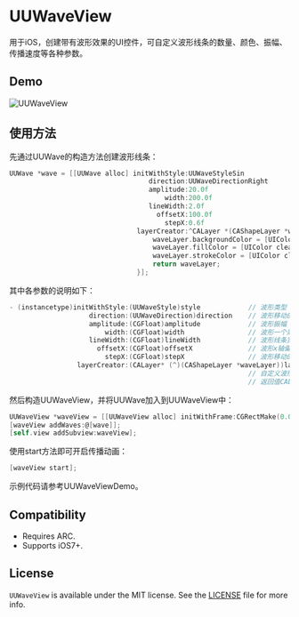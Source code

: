 # UUWaveView
用于iOS，创建带有波形效果的UI控件，可自定义波形线条的数量、颜色、振幅、传播速度等各种参数。

## Demo
![UUWaveView](https://raw.githubusercontent.com/iceyouyou/UUWaveView/master/extra/demo.gif)

## 使用方法
先通过UUWave的构造方法创建波形线条：
```objective-c
UUWave *wave = [[UUWave alloc] initWithStyle:UUWaveStyleSin
                                   direction:UUWaveDirectionRight
                                   amplitude:20.0f
                                       width:200.0f
                                   lineWidth:2.0f
                                     offsetX:100.0f
                                       stepX:0.6f
                                layerCreator:^CALayer *(CAShapeLayer *waveLayer) {
                                    waveLayer.backgroundColor = [UIColor clearColor].CGColor;
                                    waveLayer.fillColor = [UIColor clearColor].CGColor;
                                    waveLayer.strokeColor = [UIColor clearColor].CGColor;
                                    return waveLayer;
                                }];
```
其中各参数的说明如下：
```objective-c
- (instancetype)initWithStyle:(UUWaveStyle)style            // 波形类型：正弦/余弦
                    direction:(UUWaveDirection)direction    // 波形移动的方向
                    amplitude:(CGFloat)amplitude            // 波形振幅
                        width:(CGFloat)width                // 波形一个周期对应的x轴宽度
                    lineWidth:(CGFloat)lineWidth            // 波形线条宽度
                      offsetX:(CGFloat)offsetX              // 波形x轴偏移量
                        stepX:(CGFloat)stepX                // 波形移动的步进值（传播速度）
                 layerCreator:(CALayer* (^)(CAShapeLayer *waveLayer))layerCreator;
                                                            // 自定义波形Layer的回调。其中waveLayer为波形Layer，可在此处指定各种颜色效果。
                                                            // 返回值CALayer将被add到UUWaveView.layer上。
```
然后构造UUWaveView，并将UUWave加入到UUWaveView中：
```objective-c
UUWaveView *waveView = [[UUWaveView alloc] initWithFrame:CGRectMake(0.0f, 45.0f, 200.0f, 55.0f)];
[waveView addWaves:@[wave]];
[self.view addSubview:waveView];
```
使用start方法即可开启传播动画：
```objective-c
[waveView start];
```
示例代码请参考UUWaveViewDemo。

## Compatibility
- Requires ARC.
- Supports iOS7+.

## License
`UUWaveView` is available under the MIT license. See the [LICENSE](LICENSE) file for more info.